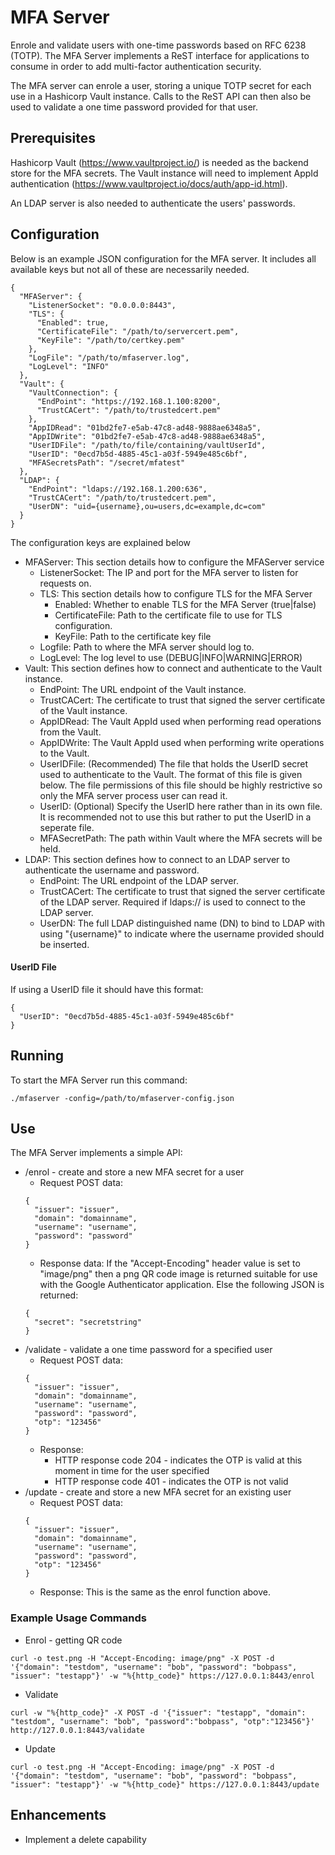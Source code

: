 # MFA Server

Enrole and validate users with one-time passwords based on RFC 6238 (TOTP).
The MFA Server implements a ReST interface for applications to consume in order to add multi-factor authentication security.

The MFA server can enrole a user, storing a unique TOTP secret for each use in a Hashicorp Vault instance. Calls to the ReST API can then also be used to validate a one time password provided for that user.

## Prerequisites
Hashicorp Vault (https://www.vaultproject.io/) is needed as the backend store for the MFA secrets. The Vault instance will need to implement AppId authentication (https://www.vaultproject.io/docs/auth/app-id.html).

An LDAP server is also needed to authenticate the users' passwords.

## Configuration
Below is an example JSON configuration for the MFA server. It includes all available keys but not all of these are necessarily needed.
```
{
  "MFAServer": {
    "ListenerSocket": "0.0.0.0:8443",
    "TLS": {
      "Enabled": true,
      "CertificateFile": "/path/to/servercert.pem",
      "KeyFile": "/path/to/certkey.pem"
    },
    "LogFile": "/path/to/mfaserver.log",
    "LogLevel": "INFO"
  },
  "Vault": {
    "VaultConnection": {
      "EndPoint": "https://192.168.1.100:8200",
      "TrustCACert": "/path/to/trustedcert.pem"
    },
    "AppIDRead": "01bd2fe7-e5ab-47c8-ad48-9888ae6348a5",
    "AppIDWrite": "01bd2fe7-e5ab-47c8-ad48-9888ae6348a5",
    "UserIDFile": "/path/to/file/containing/vaultUserId",
    "UserID": "0ecd7b5d-4885-45c1-a03f-5949e485c6bf",
    "MFASecretsPath": "/secret/mfatest"
  },
  "LDAP": {
    "EndPoint": "ldaps://192.168.1.200:636",
    "TrustCACert": "/path/to/trustedcert.pem",
    "UserDN": "uid={username},ou=users,dc=example,dc=com"
  }
}
```
The configuration keys are explained below
* MFAServer: This section details how to configure the MFAServer service
  * ListenerSocket: The IP and port for the MFA server to listen for requests on.
  * TLS: This section details how to configure TLS for the MFA Server
    * Enabled: Whether to enable TLS for the MFA Server (true|false)
    * CertificateFile: Path to the certificate file to use for TLS configuration.
    * KeyFile: Path to the certificate key file
  * Logfile: Path to where the MFA server should log to.
  * LogLevel: The log level to use (DEBUG|INFO|WARNING|ERROR)
* Vault: This section defines how to connect and authenticate to the Vault instance.
  * EndPoint: The URL endpoint of the Vault instance.
  * TrustCACert: The certificate to trust that signed the server certificate of the Vault instance.
  * AppIDRead: The Vault AppId used when performing read operations from the Vault.
  * AppIDWrite: The Vault AppId used when performing write operations to the Vault.
  * UserIDFile: (Recommended) The file that holds the UserID secret used to authenticate to the Vault. The format of this file is given below. The file permissions of this file should be highly restrictive so only the MFA server process user can read it.
  * UserID: (Optional) Specify the UserID here rather than in its own file. It is recommended not to use this but rather to put the UserID in a seperate file.
  * MFASecretPath: The path within Vault where the MFA secrets will be held.
* LDAP: This section defines how to connect to an LDAP server to authenticate the username and password.
  * EndPoint: The URL endpoint of the LDAP server.
  * TrustCACert: The certificate to trust that signed the server certificate of the LDAP server. Required if ldaps:// is used to connect to the LDAP server.
  * UserDN: The full LDAP distinguished name (DN) to bind to LDAP with using "{username}" to indicate where the username provided should be inserted.

#### UserID File
If using a UserID file it should have this format:
```
{
  "UserID": "0ecd7b5d-4885-45c1-a03f-5949e485c6bf"
}
```

## Running
To start the MFA Server run this command:
```
./mfaserver -config=/path/to/mfaserver-config.json
```

## Use
The MFA Server implements a simple API:

* /enrol - create and store a new MFA secret for a user
  * Request POST data:
  ```
  {
    "issuer": "issuer",
    "domain": "domainname",
    "username": "username",
    "password": "password"
  }
  ```
  * Response data:
    If the "Accept-Encoding" header value is set to "image/png" then a png QR code image is returned suitable for use with the Google Authenticator application.
    Else the following JSON is returned:
  ```
  {
    "secret": "secretstring"
  }
  ```
* /validate - validate a one time password for a specified user
  * Request POST data:
  ```
  {
    "issuer": "issuer",
    "domain": "domainname",
    "username": "username",
    "password": "password",
    "otp": "123456"
  }
  ```
  * Response:
    * HTTP response code 204 - indicates the OTP is valid at this moment in time for the user specified
    * HTTP response code 401 - indicates the OTP is not valid
* /update - create and store a new MFA secret for an existing user
  * Request POST data:
  ```
  {
    "issuer": "issuer",
    "domain": "domainname",
    "username": "username",
    "password": "password",
    "otp": "123456"
  }
  ```
  * Response:
  This is the same as the enrol function above.

### Example Usage Commands
* Enrol - getting QR code
```
curl -o test.png -H "Accept-Encoding: image/png" -X POST -d '{"domain": "testdom", "username": "bob", "password": "bobpass", "issuer": "testapp"}' -w "%{http_code}" https://127.0.0.1:8443/enrol
```
* Validate
```
curl -w "%{http_code}" -X POST -d '{"issuer": "testapp", "domain": "testdom", "username": "bob", "password":"bobpass", "otp":"123456"}' http://127.0.0.1:8443/validate
```
* Update
```
curl -o test.png -H "Accept-Encoding: image/png" -X POST -d '{"domain": "testdom", "username": "bob", "password": "bobpass", "issuer": "testapp"}' -w "%{http_code}" https://127.0.0.1:8443/update
```
## Enhancements
* Implement a delete capability